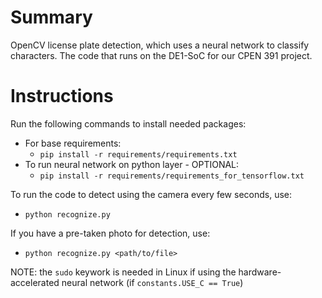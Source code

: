 # Summary
OpenCV license plate detection, which uses a neural network to classify characters. The code that runs on the DE1-SoC for our CPEN 391 project.

# Instructions
Run the following commands to install needed packages:
- For base requirements:
    - `pip install -r requirements/requirements.txt`
- To run neural network on python layer - OPTIONAL:
    - `pip install -r requirements/requirements_for_tensorflow.txt` 

To run the code to detect using the camera every few seconds, use:
- `python recognize.py`

If you have a pre-taken photo for detection, use:
- `python recognize.py <path/to/file>`

NOTE: the `sudo` keywork is needed in Linux if using the hardware-accelerated neural network (if `constants.USE_C == True`)

